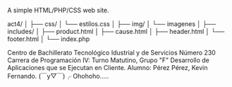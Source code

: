 A simple HTML/PHP/CSS web site.

act4/
│
├── css/
│   └── estilos.css
│
├── img/
│   └── imagenes
│
├── includes/
│   ├── product.html
│   ├── cause.html
│   ├── header.html
│   └── footer.html
│
└── index.php

Centro de Bachillerato Tecnológico Idustrial y de Servicios Número 230
Carrera de Programación IV: Turno Matutino, Grupo "F"
Desarrollo de Aplicaciones que se Ejecutan en Cliente.
Alumno: Pérez Pérez, Kevin Fernando.
(￣y▽￣)╭ Ohohoho.....